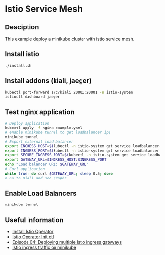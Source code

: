# Istio Service Mesh

## Desciption

This example deploy a minikube cluster with istio service mesh.

## Install istio

```sh
./install.sh
```

## Install addons (kiali, jaeger)

```sh
kubectl port-forward svc/kiali 20001:20001 -n istio-system
istioctl dashboard jaeger
```

## Test nginx application

```sh
# Deploy application
kubectl apply -f nginx-example.yaml
# enable minikube tunnel to get loadbalancer ips
minikube tunnel
# Export external load balancer
export INGRESS_HOST=$(kubectl -n istio-system get service loadbalancer-external -o jsonpath='{.status.loadBalancer.ingress[0].ip}') 
export INGRESS_PORT=$(kubectl -n istio-system get service loadbalancer-external -o jsonpath='{.spec.ports[?(@.name=="http2")].port}')
export SECURE_INGRESS_PORT=$(kubectl -n istio-system get service loadbalancer-external -o jsonpath='{.spec.ports[?(@.name=="https")].port}')
export GATEWAY_URL=$INGRESS_HOST:$INGRESS_PORT
echo "Load balancer URL: $GATEWAY_URL"
# Curl application 
while true; do curl $GATEWAY_URL; sleep 0.5; done
# Go to Kiali and see graphs
```

## Enable Load Balancers

```sh
minikube tunnel
```

## Useful information

- [Install Istio Operator](https://istio.io/latest/docs/setup/install/operator/)
- [Istio Operator Init ctl](https://istio.io/latest/docs/reference/commands/istioctl/#istioctl-operator-init)
- [Episode 04: Deploying multiple Istio ingress gateways](https://www.youtube.com/watch?v=QIkryA8HnQ0)
- [Istio ingress traffic on minikube](https://medium.com/codex/setup-istio-ingress-traffic-management-on-minikube-725c5e6d767a)